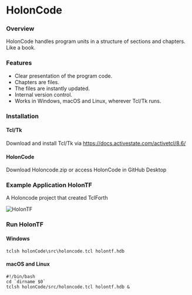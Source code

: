 # HolonCode

### Overview
HolonCode handles program units in a structure of sections and chapters. 
Like a book. 


### Features
* Clear presentation of the program code.
* Chapters are files. 
* The files are instantly updated.
* Internal version control.
* Works in Windows, macOS and Linux, wherever Tcl/Tk runs.

### Installation

#### Tcl/Tk
Download and install Tcl/Tk via https://docs.activestate.com/activetcl/8.6/

#### HolonCode
Download Holoncode.zip 
or access HolonCode in GitHub Desktop


### Example Application HolonTF
A Holoncode project that created TclForth

![HolonTF](https://www.holonforth.com/images/holontf2.png)


### Run HolonTF

#### Windows

```
tclsh holonCode\src\holoncode.tcl holontf.hdb
````
#### macOS and Linux

````
#!/bin/bash
cd `dirname $0` 
tclsh holonCode/src/holoncode.tcl holontf.hdb &

